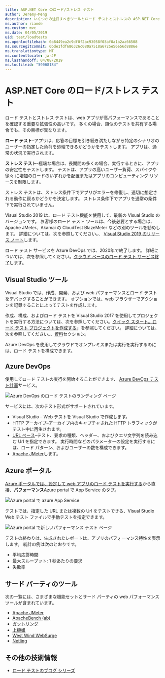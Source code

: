 ```yaml
---
title: ASP.NET Core のロード/ストレス テスト
author: Jeremy-Meng
description: いくつかの注目すべきツールとロード テストとストレスの ASP.NET Core アプリをテストするための方法について説明します。
ms.author: riande
ms.custom: mvc
ms.date: 04/05/2019
uid: test/loadtests
ms.openlocfilehash: 0a8449ea2c9df0f2ac93058f03af0a1a2aa66508
ms.sourcegitcommit: 6bde1fdf686326c080a7518a6725e56e56d8886e
ms.translationtype: MT
ms.contentlocale: ja-JP
ms.lasthandoff: 04/08/2019
ms.locfileid: "59068184"
---
```

# <a name="aspnet-core-loadstress-testing"></a>ASP.NET Core のロード/ストレス テスト

ロード テストとストレス テストは、web アプリが高パフォーマンスであることを確認する重要な拡張性の高いです。 多くの場合、類似のテストを共有する場合でも、その目標が異なります。

**ロード テスト**&ndash;アプリは、応答の目標を引き続き満たしながら特定のシナリオのユーザーの指定した負荷を処理できるかどうかをテストします。 アプリは、通常の状況で実行されます。

**ストレス テスト**&ndash;極端な場合は、長期間の多くの場合、実行するときに、アプリの安定性をテストします。 テストは、アプリの高いユーザー負荷、スパイクや徐々 に増加のロードのいずれかを配置またはアプリのコンピューティング リソースを制限します。

ストレス テストは、ストレス条件下でアプリがエラーを修復し、適切に想定される動作に戻るかどうかを決定します。 ストレス条件下でアプリを通常の条件下で実行されていません。

Visual Studio 2019 は、ロード テスト機能を使用して、最新の Visual Studio のバージョンです。 お客様のロード テスト ツールは、今後必要とする場合は、Apache JMeter、Akamai の CloudTest BlazeMeter などの別のツールを勧めします。 詳細については、次を参照してください。、 [Visual Studio 2019 のリリース ノート](/visualstudio/releases/2019/release-notes#test-tools)します。

ロード テスト サービスを Azure DevOps では、2020年で終了します。 詳細については、次を参照してください。[クラウド ベースのロード テスト サービス終了](https://devblogs.microsoft.com/devops/cloud-based-load-testing-service-eol/)します。

## <a name="visual-studio-tools"></a>Visual Studio ツール

Visual Studio では、作成、開発、および web パフォーマンスとロード テストをデバッグすることができます。 オプションでは、web ブラウザーでアクションを記録することによってテストを作成します。

作成、構成、およびロード テストを Visual Studio 2017 を使用してプロジェクトを実行する方法については、次を参照してください。[クイック スタート。ロード テスト プロジェクトを作成する](/visualstudio/test/quickstart-create-a-load-test-project?view=vs-2017)」を参照してください。 詳細については、次を参照してください。、[資料](#additional-resources)セクション。

Azure DevOps を使用してクラウドでオンプレミスまたは実行を実行するのには、ロード テストを構成できます。

## <a name="azure-devops"></a>Azure DevOps

使用してロード テストの実行を開始することができます、 [Azure DevOps テスト計画](/azure/devops/test/load-test/index?view=vsts)サービス。

![Azure DevOps のロード テストのランディング ページ](./load-tests/_static/azure-devops-load-test.png)

サービスには、次のテスト形式がサポートされています。

* Visual Studio &ndash; Web テストを Visual Studio で作成します。
* HTTP アーカイブ&ndash;アーカイブ内のキャプチャされた HTTP トラフィックがテスト中に再生されます。
* [URL ベース](/azure/devops/test/load-test/get-started-simple-cloud-load-test?view=vsts)&ndash;テスト、要求の種類、ヘッダー、およびクエリ文字列を読み込む Url を指定できます。 実行時間などのパラメーターの設定を実行するには、ロード パターン、およびユーザーの数を構成できます。
* [Apache JMeter](https://jmeter.apache.org/)します。

## <a name="azure-portal"></a>Azure ポータル

[Azure ポータルでは、設定して web アプリのロード テストを実行する](/azure/devops/test/load-test/app-service-web-app-performance-test?view=vsts)から直接、**パフォーマンス**Azure portal で App Service のタブ。

![Azure portal で azure App Service](./load-tests/_static/azure-appservice-perf-test.png)

テストでは、指定した URL または複数の Url をテストできる、Visual Studio Web テスト ファイルで手動テストを指定できます。

![Azure portal で新しいパフォーマンス テスト ページ](./load-tests/_static/azure-appservice-perf-test-config.png)

テストの終わりは、生成されたレポートは、アプリのパフォーマンス特性を表示します。 統計の例は次のとおりです。

* 平均応答時間
* 最大スループット: 1 秒あたりの要求
* 失敗率

## <a name="third-party-tools"></a>サード パーティのツール

次の一覧には、さまざまな機能セットとサード パーティの web パフォーマンス ツールが含まれています。

* [Apache JMeter](https://jmeter.apache.org/)
* [ApacheBench (ab)](https://httpd.apache.org/docs/2.4/programs/ab.html)
* [ガットリング](https://gatling.io/)
* [上機嫌](https://locust.io/)
* [West Wind WebSurge](http://websurge.west-wind.com/)
* [Netling](https://github.com/hallatore/Netling)

## <a name="additional-resources"></a>その他の技術情報

* [ロード テストのブログ シリーズ](https://blogs.msdn.microsoft.com/charles_sterling/2015/06/01/load-test-series-part-i-creating-web-performance-tests-for-a-load-test/)
